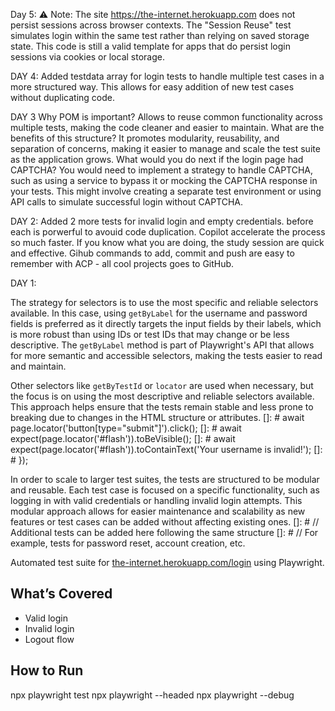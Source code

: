Day 5:
⚠️ Note: The site https://the-internet.herokuapp.com does not persist sessions across browser contexts.
The "Session Reuse" test simulates login within the same test rather than relying on saved storage state.
This code is still a valid template for apps that do persist login sessions via cookies or local storage.


DAY 4:
Added testdata array for login tests to handle multiple test cases in a more structured way. This allows for easy addition of new test cases without duplicating code.


DAY 3
Why POM is important? Allows to reuse common functionality across multiple tests, making the code cleaner and easier to maintain.
What are the benefits of this structure? It promotes modularity, reusability, and separation of concerns, making it easier to manage and scale the test suite as the application grows.
What would you do next if the login page had CAPTCHA? You would need to implement a strategy to handle CAPTCHA, such as using a service to bypass it or mocking the CAPTCHA response in your tests. This might involve creating a separate test environment or using API calls to simulate successful login without CAPTCHA.


DAY 2:
Added 2 more tests for invalid login and empty credentials.
before each is porwerful to avouid code duplication.
Copilot accelerate the process so much faster. 
If you know what you are doing, the study session are quick and effective.
Gihub commands to add, commit and push are easy to remember with ACP - all cool projects goes to GitHub.





DAY 1:

The strategy for selectors is to use the most specific and reliable selectors available. In this case, using `getByLabel` for the username and password fields is preferred as it directly targets the input fields by their labels, which is more robust than using IDs or test IDs that may change or be less descriptive. The `getByLabel` method is part of Playwright's API that allows for more semantic and accessible selectors, making the tests easier to read and maintain.


Other selectors like `getByTestId` or `locator` are used when necessary, but the focus is on using the most descriptive and reliable selectors available. This approach helps ensure that the tests remain stable and less prone to breaking due to changes in the HTML structure or attributes.
[]: #      await page.locator('button[type="submit"]').click();
[]: #      await expect(page.locator('#flash')).toBeVisible();
[]: #      await expect(page.locator('#flash')).toContainText('Your username is invalid!');
[]: #  });  

In order to scale to larger test suites, the tests are structured to be modular and reusable. Each test case is focused on a specific functionality, such as logging in with valid credentials or handling invalid login attempts. This modular approach allows for easier maintenance and scalability as new features or test cases can be added without affecting existing ones.
[]: #  // Additional tests can be added here following the same structure
[]: #  // For example, tests for password reset, account creation, etc.

Automated test suite for [the-internet.herokuapp.com/login](https://the-internet.herokuapp.com/login) using Playwright.

## What’s Covered

- Valid login
- Invalid login
- Logout flow

## How to Run
npx playwright test
npx playwright --headed
npx playwright --debug